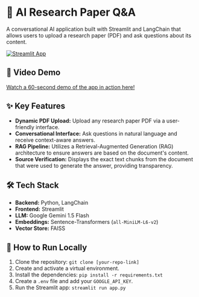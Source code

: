 # 📄 AI Research Paper Q&A

A conversational AI application built with Streamlit and LangChain that allows users to upload a research paper (PDF) and ask questions about its content.

[![Streamlit App](https://static.streamlit.io/badges/streamlit_badge_black_white.svg)](https://chat-with-research-paper-clqnagccgsgnjvpcunmfbd.streamlit.app/)

## 🎥 Video Demo

[Watch a 60-second demo of the app in action here!](YOUR_LOOM_VIDEO_LINK_HERE)

## ✨ Key Features

* **Dynamic PDF Upload:** Upload any research paper PDF via a user-friendly interface.
* **Conversational Interface:** Ask questions in natural language and receive context-aware answers.
* **RAG Pipeline:** Utilizes a Retrieval-Augmented Generation (RAG) architecture to ensure answers are based on the document's content.
* **Source Verification:** Displays the exact text chunks from the document that were used to generate the answer, providing transparency.

## 🛠️ Tech Stack

* **Backend:** Python, LangChain
* **Frontend:** Streamlit
* **LLM:** Google Gemini 1.5 Flash
* **Embeddings:** Sentence-Transformers (`all-MiniLM-L6-v2`)
* **Vector Store:** FAISS

## 🚀 How to Run Locally

1.  Clone the repository: `git clone [your-repo-link]`
2.  Create and activate a virtual environment.
3.  Install the dependencies: `pip install -r requirements.txt`
4.  Create a `.env` file and add your `GOOGLE_API_KEY`.
5.  Run the Streamlit app: `streamlit run app.py`